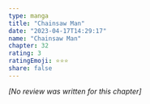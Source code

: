 ```yaml
---
type: manga
title: "Chainsaw Man"
date: "2023-04-17T14:29:17"
name: "Chainsaw Man"
chapter: 32
rating: 3
ratingEmoji: ⭐️⭐️⭐️
share: false
---
```


*[No review was written for this chapter]*
